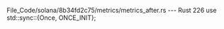 File_Code/solana/8b34fd2c75/metrics/metrics_after.rs --- Rust
226     use std::sync::{Once, ONCE_INIT};                                                                                                                      

